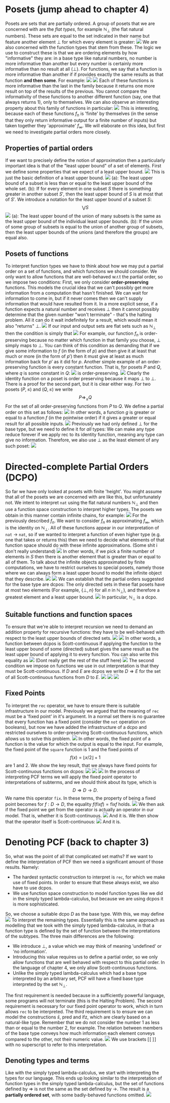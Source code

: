 # Posets (jump ahead to chapter 4)
Posets are sets that are partially ordered. A group of posets that we are concerned with are the *flat types*, for example $\mathbb{N}_\bot$ (the flat natural numbers). These sets are equal to the set indicated in their name but feature another element $\bot$ for which every element is greater:
![](Pasted%20image%2020231204134215.png)
We are also concerned with the function types that stem from these. The logic we use to construct these is that we are ordering elements by how "informative" they are: in a base type like natural numbers, no number is more informative than another but every number is certainly more informative than no result at all ($\bot$). For functions, we say that a function is more informative than another if if provides exactly the same results as that function **and then some**. For example:
![](Pasted%20image%2020231204134448.png)
![](Pasted%20image%2020231204134508.png)
Each of these functions is more informative than the last in the family because it returns one more result on top of the results of the previous. You cannot compare the informativity of these functions to another different function (say, one that always returns 1), only to themselves.
We can also observe an interesting property about this family of functions in particular:
![](Pasted%20image%2020231204135252.png)
This is interesting, because each of these functions $f_n$ is 'finite' by themselves (in the sense that they only return informative output for a finite number of inputs) but taken together they 'approximate' $f_\infty$. We will elaborate on this idea, but first we need to investigate partial orders more closely.
## Properties of partial orders
If we want to precisely define the notion of approximation then a particularly important idea is that of the "least upper bound" of a set of elements. First we define some properties that we expect of a least upper bound.
![](Pasted%20image%2020231204140156.png)
This is just the basic definition of a least upper bound.
![](Pasted%20image%2020231204140442.png)
(a): The least upper bound of a subset is less than or equal to the least upper bound of the whole set.
(b): If for every element in one subset $S$ there is something greater in another subset $S'$, then the least upper bound of $S$ is at most that of $S'$.
We introduce a notation for the least upper bound of a subset $S$:
$$\bigvee S$$
![](Pasted%20image%2020231204141141.png)
(a): The least upper bound of the union of many subsets is the same as the least upper bound of the individual least upper bounds.
(b): If the union of some group of subsets is equal to the union of another group of subsets, then the least upper bounds of the unions (and therefore the groups) are equal also.
## Posets of functions
To interpret function types we have to think about how we may put a partial order on a set of functions, and which functions we should consider. We only want to allow functions that are well-behaved w.r.t the partial order, so we impose two conditions:
First, we only consider **order-preserving** functions. This models the crucial idea that we can't possibly get more information from a computation that hasn't finished. We can wait for information to come in, but if it never comes then we can't supply information that would have resulted from it. In a more explicit sense, if a function expects a natural number and receives $\bot$ then it cannot possibly determine that the given number "won't terminate" - that's the halting problem. All it can do it wait indefinitely for a result, which would mean it also "returns" $\bot$. 
![](Pasted%20image%2020231204142418.png)
If our input and output sets are flat sets such as $\mathbb{N}_\bot$ then the condition is simply that
![](Pasted%20image%2020231204142833.png)
For example, our function $f_n$ is order-preserving because no matter which function in that family you choose, $\bot$ simply maps to $\bot$.
You can think of this condition as demanding that if we give some information to $f$ (in the form of $p$) and then give it at least that much or more (in the form of $p'$) then it must give at least as much information back for $p'$ as it did for $p$.
Another simple example of an order-preserving function is every constant function. That is, for posets $P$ and $Q$, where $q$ is some constant in $Q$:
![](Pasted%20image%2020231204143441.png)
is order-preserving.
![](Pasted%20image%2020231204143537.png)
Clearly the identity function on a poset is order preserving because it maps $\bot$ to $\bot$. There is a proof for the second part, but it is clear either way.
For two posets $(P, \leq)$ and $(Q,\leq)$ we write
$$P \Rightarrow_\leq Q$$
For the set of all order-preserving functions from $P$ to $Q$. We define a partial order on this set as follows:
![](Pasted%20image%2020231204144115.png)
In other words, a function $g$ is greater or equal to a function $f$ (in the pointwise order) if it gives a greater or equal result for all possible inputs.
![](Pasted%20image%2020231204145034.png)
Previously we had only defined $\bot$ for the base type, but we need to define it for *all* types: We can make any type reduce forever if we apply rec to its identity function, meaning any type can give no information. Therefore, we also use $\bot$ as the least element of any such poset:
![](Pasted%20image%2020231204150739.png)
# Directed-complete Partial Orders (DCPO)
So far we have only looked at posets with finite 'height'. You might assume that all of the posets we are concerned with are like this, but unfortunately not.
We intent to interpret `nat` using the flat natural numbers $\mathbb{N}_\bot$ and then use a function space construction to interpret higher types. The posets we obtain in this manner contain infinite chains, for example:
![](Pasted%20image%2020231204151238.png)
For the previously described $f_n$. We want to consider $f_n$ as approximating $f_\infty$, which is the identity on $\mathbb{N}_\bot$. All of these functions appear in our interpretation of `nat` $\rightarrow$ `nat`, so if we wanted to interpret a function of even higher type (e.g. one that takes or returns this) then we need to decide what elements of that function space should do with these infinite approximations.
(Some shit i don't really understand)
![](Pasted%20image%2020231204151841.png)
In other words, if we pick a finite number of elements in $S$ then there is another element that is greater than or equal to all of them.
To talk about the infinite objects approximated by finite computations, we have to restrict ourselves to special posets, namely those where we can always form a least upper bound to model the infinite object that they describe.
![](Pasted%20image%2020231204152141.png)
![](Pasted%20image%2020231204152424.png)
We can establish that the partial orders suggested for the base type are dcpos: The only directed sets in these flat posets have at most two elements (For example, $\{\bot, n\}$ for all $n$ in $\mathbb{N}_\bot$), and therefore a greatest element and a least upper bound.
![](Pasted%20image%2020231204152753.png)
In particular, $\mathbb{N}_\bot$ is a dcpo.
## Suitable functions and function spaces
To ensure that we're able to interpret recursion we need to demand an addition property for recursive functions: they have to be well-behaved with respect to the least upper bounds of directed sets.
![](Pasted%20image%2020231204153247.png)
![](Pasted%20image%2020231204153749.png)
In other words, a function between dcpos is Scott-continuous if applying the function to the least upper bound of some (directed) subset gives the same result as the least upper bound of applying it to every function.
You can also write this equality as
![](Pasted%20image%2020231204154056.png)
(Dont really get the rest of the stuff here)
![](Pasted%20image%2020231205114115.png)
The second condition we impose on functions we use in out interpretation is that they must be Scott-continuous.
If $D$ and $E$ are dcpos we write $D \Rightarrow E$ for the set of all Scott-continuous functions from $D$ to $E$.
![](Pasted%20image%2020231205114756.png)
![](Pasted%20image%2020231205114909.png)
![](Pasted%20image%2020231205114916.png)
## Fixed Points
To interpret the `rec` operator, we have to ensure there is suitable infrastructure in our model. Previously we argued that the meaning of `rec` must be a 'fixed point' in it's argument. In a normal set there is no guarantee that every function has a fixed point (consider the `not` operation on booleans), but now we have added the infrastructure of a dcpo and restricted ourselves to order-preserving Scott-continuous functions, which allows us to  solve this problem.
![](Pasted%20image%2020231205115544.png)
In other words, the fixed point of a function is the value for which the output is equal to the input. For example, the fixed point of the `square` function is 1 and the fixed points of $$f(x) = \lfloor x/2 \rfloor + 1$$ are 1 and 2.
We show the key result, that we always have fixed points for Scott-continuous functions on dcpos:
![](Pasted%20image%2020231205120602.png)
![](Pasted%20image%2020231205120938.png)
![](Pasted%20image%2020231205120947.png)
In the process of interpreting PCF terms we will apply the fixed point operator to interpretations of subterms, and we should think about its type, which is $$D \Rightarrow D \rightarrow D.$$
We name this operator `fix`. In these terms, the property of being a fixed point becomes for $f:D\rightarrow D$, the equality $f(\text{fix}f) = \text{fix}f$ holds.
![](Pasted%20image%2020231205121311.png)
We then ask if the fixed point we get from the operator is actually an operator in our model. That is, whether it is Scott-continuous.
![](Pasted%20image%2020231205121422.png)
And it is. We then show that the operator itself is Scott-continuous:
![](Pasted%20image%2020231205121611.png)
And it is.
# Denoting PCF (back to chapter 3)
So, what was the point of all that complicated set maths? If we want to define the interpretation of PCF then we need a significant amount of those results. Namely:
- The hardest syntactic construction to interpret is `rec`, for which we make use of fixed points. In order to ensure that these always exist, we also have to use dcpos.
- We use function space construction to model function types like we did in the simply typed lambda-calculus, but because we are using dcpos it is more sophisticated.

So, we choose a suitable dcpo $D$ as the base type. With this, we may define
![](Pasted%20image%2020231205122012.png)
To interpret the remaining types.
Essentially this is the same approach as modelling that we took with the simply typed lambda-calculus, in that a function type is defined by the set of function between the interpretations of the subtypes. The three main differences are the following:
- We introduce $\bot$, a value which we may think of meaning 'undefined' or 'no information'.
- Introducing this value requires us to define a partial order, so we only allow functions that are well behaved with respect to this partial order. In the language of chapter 4, we only allow Scott-continuous functions.
- Unlike the simply typed lambda-calculus which had a base type interpreted by an arbitrary set, PCF will have a fixed base type interpreted by the set $\mathbb{N}_\bot$.

The first requirement is needed because in a sufficiently powerful language, some programs will not terminate (this is the Halting Problem). The second requirement is necessary for our fixed point operator to work, which in turn allows `rec` to be interpreted. The third requirement is to ensure we can model the constructions $\bar{s}$, $\text{pred}$ and $\text{ifz}$, which are clearly based on a natural-like type.
Remember that we do not consider the number 1 as less than or equal to the number 2, for example. The relation between members of the base type conveys how much information each element conveys compared to the other, not their numeric value.
![](Pasted%20image%2020231205124443.png)
We use brackets $[\![ \ ]\!]$ with no superscript to refer to this interpretation.
## Denoting types and terms
Like with the simply typed lambda-calculus, we start with interpreting the types for our language. This ends up looking similar to the interpretation of function types in the simply typed lambda-calculus, but the set of functions defined by $\Rightarrow$ is not the same as the set defined by $\rightarrow$. The result is a **partially ordered set**, with some badly-behaved functions omitted.
![](Pasted%20image%2020231205124757.png)
